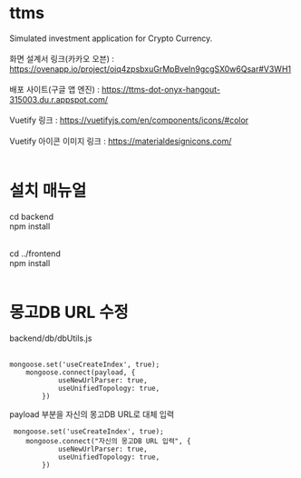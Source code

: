 # ttms
Simulated investment application for Crypto Currency. <br><br>
화면 설계서 링크(카카오 오븐) : https://ovenapp.io/project/oiq4zpsbxuGrMpBveln9gcgSX0w6Qsar#V3WH1 <br><br>
배포 사이트(구글 앱 엔진) : https://ttms-dot-onyx-hangout-315003.du.r.appspot.com/ <br><br>
Vuetify 링크 : https://vuetifyjs.com/en/components/icons/#color <br><br> 
Vuetify 아이콘 이미지 링크 : https://materialdesignicons.com/ <br><br>

# 설치 매뉴얼
cd backend<br>
npm install<br><br>

cd ../frontend<br>
npm install<br><br>

# 몽고DB URL 수정
backend/db/dbUtils.js <br><br>


```
mongoose.set('useCreateIndex', true);
    mongoose.connect(payload, {
            useNewUrlParser: true,
            useUnifiedTopology: true,
        })
```
payload 부분을 자신의 몽고DB URL로 대체 입력
```
 mongoose.set('useCreateIndex', true);
    mongoose.connect("자신의 몽고DB URL 입력", {
            useNewUrlParser: true,
            useUnifiedTopology: true,
        })
```
